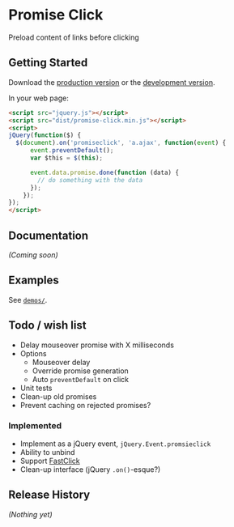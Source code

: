 # Promise Click

Preload content of links before clicking

## Getting Started
Download the [production version][min] or the [development version][max].

[min]: https://raw.github.com/KATT/promise-click/master/dist/promise-click.min.js
[max]: https://raw.github.com/KATT/promise-click/master/dist/promise-click.js

In your web page:

```html
<script src="jquery.js"></script>
<script src="dist/promise-click.min.js"></script>
<script>
jQuery(function($) {
  $(document).on('promiseclick', 'a.ajax', function(event) {
	  event.preventDefault();
	  var $this = $(this);

	  event.data.promise.done(function (data) {
	    // do something with the data
	  });
	});
});
</script>
```

## Documentation
_(Coming soon)_

## Examples
See [`demos/`](demos/index.html).

## Todo / wish list

* Delay mouseover promise with X milliseconds
* Options
	* Mouseover delay
	* Override promise generation
	* Auto `preventDefault` on click
* Unit tests
* Clean-up old promises
* Prevent caching on rejected promises?

### Implemented

* Implement as a jQuery event, `jQuery.Event.promsieclick`
* Ability to unbind
* Support [FastClick][fastclick]
* Clean-up interface (jQuery `.on()`-esque?)


[fastclick]: https://github.com/Plaputta/jquery.event.special.fastclick

## Release History
_(Nothing yet)_

